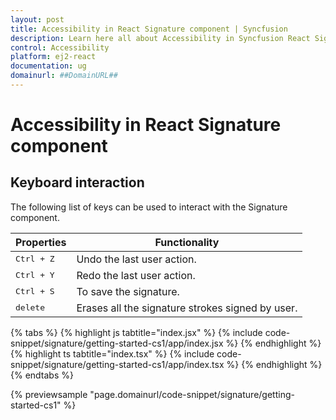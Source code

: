 ```yaml
---
layout: post
title: Accessibility in React Signature component | Syncfusion
description: Learn here all about Accessibility in Syncfusion React Signature component of Syncfusion Essential JS 2 and more.
control: Accessibility 
platform: ej2-react
documentation: ug
domainurl: ##DomainURL##
---
```


# Accessibility in React Signature component

## Keyboard interaction

The following list of keys can be used to interact with the Signature component.

| **Properties** | **Functionality** |
| --- | --- |
| <kbd>Ctrl + Z</kbd>  | Undo the last user action. |
| <kbd>Ctrl + Y</kbd>  | Redo the last user action. |
| <kbd>Ctrl + S</kbd>  | To save the signature. |
| <kbd>delete</kbd>  | Erases all the signature strokes signed by user. |

{% tabs %}
{% highlight js tabtitle="index.jsx" %}
{% include code-snippet/signature/getting-started-cs1/app/index.jsx %}
{% endhighlight %}
{% highlight ts tabtitle="index.tsx" %}
{% include code-snippet/signature/getting-started-cs1/app/index.tsx %}
{% endhighlight %}
{% endtabs %}

 {% previewsample "page.domainurl/code-snippet/signature/getting-started-cs1" %}
